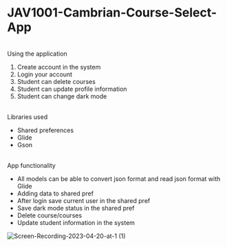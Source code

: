 # JAV1001-Cambrian-Course-Select-App

<br>Using the application</br>
  1. Create account in the system
  2. Login your account
  3. Student can delete courses
  4. Student can update profile information
  5. Student can change dark mode

<br>Libraries used</br>
  - Shared preferences
  - Glide
  - Gson

<br>App functionality</br>
  - All models can be able to convert json format and read json format with Glide
  - Adding data to shared pref
  - After login save current user in the shared pref
  - Save dark mode status in the shared pref
  - Delete course/courses
  - Update student information in the system
    


![Screen-Recording-2023-04-20-at-1 (1)](https://user-images.githubusercontent.com/33760141/233271076-ce53ccd2-c25d-4a5e-b0e9-972707d6dade.gif)

